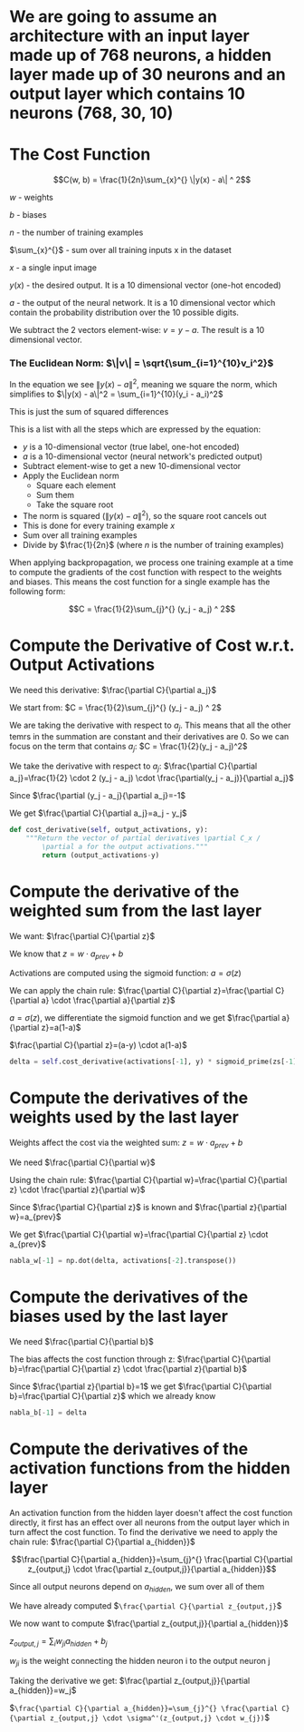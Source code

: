 # We are going to assume an architecture with an input layer made up of 768 neurons, a hidden layer made up of 30 neurons and an output layer which contains 10 neurons (768, 30, 10)

# The Cost Function

```math
C(w, b) = \frac{1}{2n}\sum_{x}^{} \|y(x) - a\| ^ 2
```
$w$ - weights

$b$ - biases

$n$ - the number of training examples

$\sum_{x}^{}$ - sum over all training inputs x in the dataset

$x$ - a single input image

$y(x)$ - the desired output. It is a 10 dimensional vector (one-hot encoded)

$a$ - the output of the neural network. It is a 10 dimensional vector which contain the probability distribution over the 10 possible digits.

We subtract the 2 vectors element-wise: $`v = y - a`$. The result is a 10 dimensional vector.

### The Euclidean Norm: $`\|v\| = \sqrt{\sum_{i=1}^{10}v_i^2}`$

In the equation we see $`\|y(x) - a\|^2`$, meaning we square the norm, which simplifies to $`\|y(x) - a\|^2 = \sum_{i=1}^{10}(y_i - a_i)^2`$

This is just the sum of squared differences 

This is a list with all the steps which are expressed by the equation:

- $y$ is a 10-dimensional vector (true label, one-hot encoded)
- $a$ is a 10-dimensional vector (neural network's predicted output)
- Subtract element-wise to get a new 10-dimensional vector
- Apply the Euclidean norm
	- Square each element
	- Sum them
	- Take the square root
- The norm is squared ($`\|y(x) - a\|^2`$), so the square root cancels out
- This is done for every training example $x$
- Sum over all training examples
- Divide by $\frac{1}{2n}\$ (where $n$ is the number of training examples)

When applying backpropagation, we process one training example at a time to compute the gradients of the cost function with respect to the weights and biases. This means the cost function for a single example has the following form:

```math
C = \frac{1}{2}\sum_{j}^{} (y_j - a_j) ^ 2
```

# Compute the Derivative of Cost w.r.t. Output Activations 

We need this derivative: $`\frac{\partial C}{\partial a_j}`$

We start from: $`C = \frac{1}{2}\sum_{j}^{} (y_j - a_j) ^ 2`$

We are taking the derivative with respect to $`a_j`$. This means that all the other temrs in the summation are constant and their derivatives are 0. So we can focus on the term that contains $`a_j`$: $`C = \frac{1}{2}(y_j - a_j)^2`$

We take the derivative with respect to $`a_j`$: $`\frac{\partial C}{\partial a_j}=\frac{1}{2} \cdot 2 (y_j - a_j) \cdot \frac{\partial(y_j - a_j)}{\partial a_j}`$

Since $`\frac{\partial (y_j - a_j}{\partial a_j}=-1`$

We get $`\frac{\partial C}{\partial a_j}=a_j - y_j`$

```python
def cost_derivative(self, output_activations, y):
	"""Return the vector of partial derivatives \partial C_x /
        \partial a for the output activations."""
        return (output_activations-y)
```

# Compute the derivative of the weighted sum from the last layer

We want: $`\frac{\partial C}{\partial z}`$

We know that $`z = w \cdot a_{prev} + b`$

Activations are computed using the sigmoid function: $`a = \sigma(z)`$

We can apply the chain rule: $`\frac{\partial C}{\partial z}=\frac{\partial C}{\partial a} \cdot \frac{\partial a}{\partial z}`$

$`a=\sigma(z)`$, we differentiate the sigmoid function and we get $`\frac{\partial a}{\partial z}=a(1-a)`$

$`\frac{\partial C}{\partial z}=(a-y) \cdot a(1-a)`$

```python
delta = self.cost_derivative(activations[-1], y) * sigmoid_prime(zs[-1])
```

# Compute the derivatives of the weights used by the last layer

Weights affect the cost via the weighted sum: $`z = w \cdot a_{prev} + b`$

We need $`\frac{\partial C}{\partial w}`$

Using the chain rule: $`\frac{\partial C}{\partial w}=\frac{\partial C}{\partial z} \cdot \frac{\partial z}{\partial w}`$

Since $`\frac{\partial C}{\partial z}`$ is known and  $`\frac{\partial z}{\partial w}=a_{prev}`$

We get $`\frac{\partial C}{\partial w}=\frac{\partial C}{\partial z} \cdot a_{prev}`$

```python
nabla_w[-1] = np.dot(delta, activations[-2].transpose())
```

# Compute the derivatives of the biases used by the last layer

We need $`\frac{\partial C}{\partial b}`$

The bias affects the cost function through z: $`\frac{\partial C}{\partial b}=\frac{\partial C}{\partial z} \cdot \frac{\partial z}{\partial b}`$

Since $`\frac{\partial z}{\partial b}=1`$ we get $`\frac{\partial C}{\partial b}=\frac{\partial C}{\partial z}`$ which we already know


```python
nabla_b[-1] = delta
```

# Compute the derivatives of the activation functions from the hidden layer

An activation function from the hidden layer doesn't affect the cost function directly, it first has an effect over all neurons from the output layer which in turn affect the cost function. To find the derivative we need to apply the chain rule: $`\frac{\partial C}{\partial a_{hidden}}`$

```math
\frac{\partial C}{\partial a_{hidden}}=\sum_{j}^{} \frac{\partial C}{\partial z_{output,j} \cdot \frac{\partial z_{output,j}}{\partial a_{hidden}}
```
Since all output neurons depend on $`a_{hidden}`$, we sum over all of them

We have already computed $`\frac{\partial C}{\partial z_{output,j}`$

We now want to compute $`\frac{\partial z_{output,j}}{\partial a_{hidden}}`$

$`z_{output,j} = \sum_{i}{} w_{ji}a_{hidden} + b_j`$

$`w_{ji}`$ is the weight connecting the hidden neuron i to the output neuron j

Taking the derivative we get: $`\frac{\partial z_{output,j}}{\partial a_{hidden}}=w_j`$

$`\frac{\partial C}{\partial a_{hidden}}=\sum_{j}^{} \frac{\partial C}{\partial z_{output,j} \cdot \sigma^'(z_{output,j} \cdot w_{j})`$

